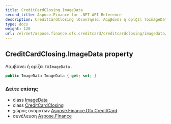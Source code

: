 ```yaml
---
title: CreditCardClosing.ImageData
second_title: Aspose.Finance for .NET API Reference
description: CreditCardClosing ιδιοκτησία. Λαμβάνει ή ορίζει τοImageData .
type: docs
weight: 120
url: /el/net/aspose.finance.ofx.creditcard/creditcardclosing/imagedata/
---
```

## CreditCardClosing.ImageData property

Λαμβάνει ή ορίζει το`ImageData` .

```csharp
public ImageData ImageData { get; set; }
```

### Δείτε επίσης

* class [ImageData](../../../aspose.finance.ofx/imagedata/)
* class [CreditCardClosing](../)
* χώρος ονομάτων [Aspose.Finance.Ofx.CreditCard](../../creditcardclosing/)
* συνέλευση [Aspose.Finance](../../../)


